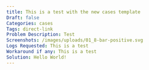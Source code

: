 ```yaml
---
title: This is a test with the new cases template
Draft: false
Categories: cases
Tags: direct-link
Problem Description: Test
Screenshots: /images/uploads/01_8-bar-positive.svg
Logs Requested: This is a test
Workaround if any: This is a test
Solution: Hello World!
---
```

